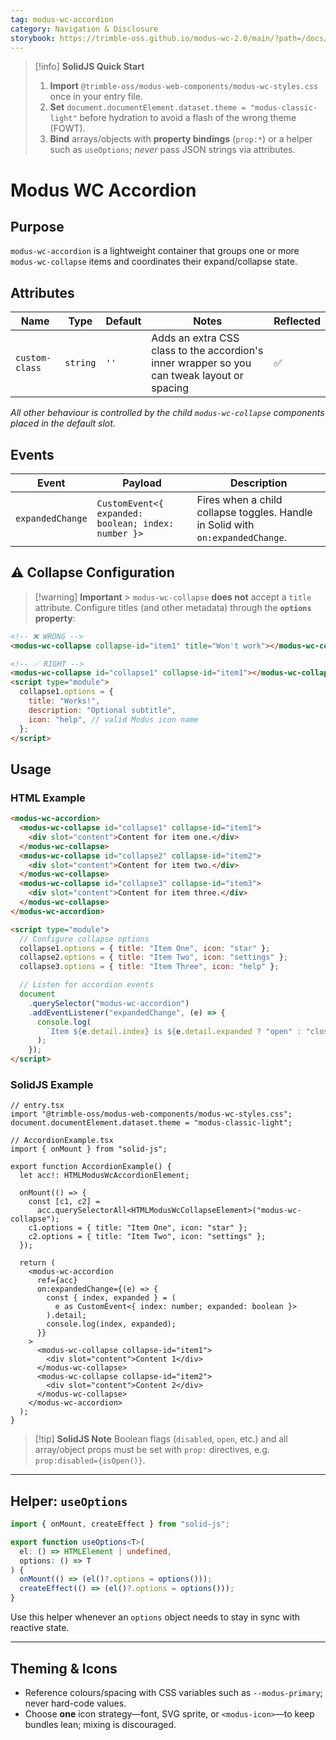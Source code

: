 ```yaml
---
tag: modus-wc-accordion
category: Navigation & Disclosure
storybook: https://trimble-oss.github.io/modus-wc-2.0/main/?path=/docs/components-accordion--docs
---
```


> [!info] **SolidJS Quick Start**
>
> 1. **Import** `@trimble-oss/modus-web-components/modus-wc-styles.css` once in your entry file.
> 2. **Set** `document.documentElement.dataset.theme = "modus-classic-light"` before hydration to avoid a flash of the wrong theme (FOWT).
> 3. **Bind** arrays/objects with **property bindings** (`prop:*`) or a helper such as `useOptions`; _never_ pass JSON strings via attributes.

# Modus WC Accordion

## Purpose

`modus-wc-accordion` is a lightweight container that groups one or more `modus-wc-collapse` items and coordinates their expand/collapse state.

## Attributes

| Name           | Type     | Default | Notes                                                                                       | Reflected |
| -------------- | -------- | ------- | ------------------------------------------------------------------------------------------- | --------- |
| `custom-class` | `string` | `''`    | Adds an extra CSS class to the accordion's inner wrapper so you can tweak layout or spacing | ✅        |

_All other behaviour is controlled by the child `modus-wc-collapse` components placed in the default slot._

## Events

| Event            | Payload                                             | Description                                                                    |
| ---------------- | --------------------------------------------------- | ------------------------------------------------------------------------------ |
| `expandedChange` | `CustomEvent<{ expanded: boolean; index: number }>` | Fires when a child collapse toggles. Handle in Solid with `on:expandedChange`. |

## ⚠️ Collapse Configuration

> [!warning] **Important** > `modus-wc-collapse` **does not** accept a `title` attribute. Configure titles (and other metadata) through the **`options` property**:

```html
<!-- ❌ WRONG -->
<modus-wc-collapse collapse-id="item1" title="Won't work"></modus-wc-collapse>

<!-- ✅ RIGHT -->
<modus-wc-collapse id="collapse1" collapse-id="item1"></modus-wc-collapse>
<script type="module">
  collapse1.options = {
    title: "Works!",
    description: "Optional subtitle",
    icon: "help", // valid Modus icon name
  };
</script>
```

## Usage

### HTML Example

```html
<modus-wc-accordion>
  <modus-wc-collapse id="collapse1" collapse-id="item1">
    <div slot="content">Content for item one.</div>
  </modus-wc-collapse>
  <modus-wc-collapse id="collapse2" collapse-id="item2">
    <div slot="content">Content for item two.</div>
  </modus-wc-collapse>
  <modus-wc-collapse id="collapse3" collapse-id="item3">
    <div slot="content">Content for item three.</div>
  </modus-wc-collapse>
</modus-wc-accordion>

<script type="module">
  // Configure collapse options
  collapse1.options = { title: "Item One", icon: "star" };
  collapse2.options = { title: "Item Two", icon: "settings" };
  collapse3.options = { title: "Item Three", icon: "help" };

  // Listen for accordion events
  document
    .querySelector("modus-wc-accordion")
    .addEventListener("expandedChange", (e) => {
      console.log(
        `Item ${e.detail.index} is ${e.detail.expanded ? "open" : "closed"}`
      );
    });
</script>
```

### SolidJS Example

```tsx
// entry.tsx
import "@trimble-oss/modus-web-components/modus-wc-styles.css";
document.documentElement.dataset.theme = "modus-classic-light";

// AccordionExample.tsx
import { onMount } from "solid-js";

export function AccordionExample() {
  let acc!: HTMLModusWcAccordionElement;

  onMount(() => {
    const [c1, c2] =
      acc.querySelectorAll<HTMLModusWcCollapseElement>("modus-wc-collapse");
    c1.options = { title: "Item One", icon: "star" };
    c2.options = { title: "Item Two", icon: "settings" };
  });

  return (
    <modus-wc-accordion
      ref={acc}
      on:expandedChange={(e) => {
        const { index, expanded } = (
          e as CustomEvent<{ index: number; expanded: boolean }>
        ).detail;
        console.log(index, expanded);
      }}
    >
      <modus-wc-collapse collapse-id="item1">
        <div slot="content">Content 1</div>
      </modus-wc-collapse>
      <modus-wc-collapse collapse-id="item2">
        <div slot="content">Content 2</div>
      </modus-wc-collapse>
    </modus-wc-accordion>
  );
}
```

> [!tip] **SolidJS Note**
> Boolean flags (`disabled`, `open`, etc.) and all array/object props must be set with `prop:` directives, e.g. `prop:disabled={isOpen()}`.

---

## Helper: `useOptions`

```ts
import { onMount, createEffect } from "solid-js";

export function useOptions<T>(
  el: () => HTMLElement | undefined,
  options: () => T
) {
  onMount(() => (el()?.options = options()));
  createEffect(() => (el()?.options = options()));
}
```

Use this helper whenever an `options` object needs to stay in sync with reactive state.

---

## Theming & Icons

- Reference colours/spacing with CSS variables such as `--modus-primary`; never hard-code values.
- Choose **one** icon strategy—font, SVG sprite, or `<modus-icon>`—to keep bundles lean; mixing is discouraged.

```

```
